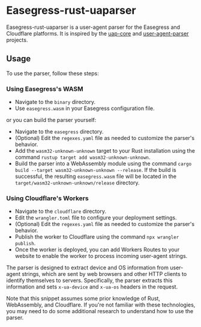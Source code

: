 # Easegress-rust-uaparser

Easegress-rust-uaparser is a user-agent parser for the Easegress and Cloudflare platforms. It is inspired by the  [uap-core](https://github.com/ua-parser/uap-core) and [user-agent-parser](https://github.com/magiclen/user-agent-parser) projects.

## Usage

To use the parser, follow these steps:

### Using Easegress's WASM

   - Navigate to the `binary` directory.
   - Use `easegress.wasm` in your Easegress configuration file.
  
   or you can build the parser yourself:

   - Navigate to the `easegress` directory.
   - (Optional) Edit the `regexes.yaml` file as needed to customize the parser's behavior.
   - Add the `wasm32-unknown-unknown` target to your Rust installation using the command `rustup target add wasm32-unknown-unknown`.
   - Build the parser into a WebAssembly module using the command `cargo build --target wasm32-unknown-unknown --release`. If the build is successful, the resulting `easegress.wasm` file will be located in the `target/wasm32-unknown-unknown/release` directory.

### Using Cloudflare's Workers

   - Navigate to the `cloudflare` directory.
   - Edit the `wrangler.toml` file to configure your deployment settings.
   - (Optional) Edit the `regexes.yaml` file as needed to customize the parser's behavior.
   - Publish the worker to Cloudflare using the command `npx wrangler publish`.
   - Once the worker is deployed, you can add Workers Routes to your website to enable the worker to process incoming user-agent strings.

The parser is designed to extract device and OS information from user-agent strings, which are sent by web browsers and other HTTP clients to identify themselves to servers. Specifically, the parser extracts this information and sets `x-ua-device` and `x-ua-os` headers in the request. 

Note that this snippet assumes some prior knowledge of Rust, WebAssembly, and Cloudflare. If you're not familiar with these technologies, you may need to do some additional research to understand how to use the parser.
